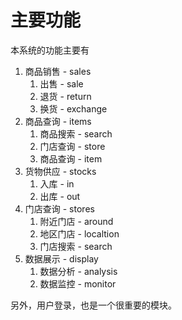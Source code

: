 # 主要功能

本系统的功能主要有

1. 商品销售 - sales
   1. 出售 - sale
   2. 退货 - return
   3. 换货 - exchange
2. 商品查询 - items
   1. 商品搜索 - search
   2. 门店查询 - store
   3. 商品查询 - item
3. 货物供应 - stocks
   1. 入库 - in
   2. 出库 - out
4. 门店查询 - stores
   1. 附近门店 - around
   2. 地区门店 - localtion
   3. 门店搜索 - search
5. 数据展示 - display
   1. 数据分析 - analysis
   2. 数据监控 - monitor

另外，用户登录，也是一个很重要的模块。